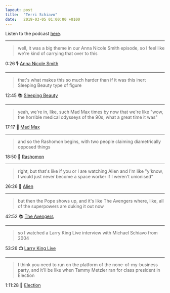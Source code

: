```yaml
---
layout: post
title:  "Terri Schiavo"
date:   2019-03-05 01:00:00 +0100
---
```

Listen to the podcast [here](https://podcasts.apple.com/us/podcast/terri-schiavo/id1380008439?i=1000465289953).

----

> well, it was a big theme in our Anna Nicole Smith episode, so I feel like we're kind of carrying that over to this

0:26 🎙️ [Anna Nicole Smith](/2019/02/20/anna-nicole-smith.html)

----

> that's what makes this so much harder than if it was this inert Sleeping Beauty type of figure

12:45 📚 [Sleeping Beauty](https://en.wikipedia.org/wiki/Sleeping_Beauty)

----

> yeah, we're in, like, such Mad Max times by now that we're like "wow, the horrible medical odysseys of the 90s, what a great time it was"

17:17 🎥 [Mad Max](https://en.wikipedia.org/wiki/Mad_Max)

----

> and so the Rashomon begins, with two people claiming diametrically opposed things

18:50 🎥 [Rashomon](https://en.wikipedia.org/wiki/Rashomon)

----

> right, but that's like if you or I are watching Alien and I'm like "y'know, I would just never become a space worker if I weren't unionised"

26:26 🎥 [Alien](https://en.wikipedia.org/wiki/Alien_(film))

----

> but then the Pope shows up, and it's like The Avengers where, like, all of the superpowers are duking it out now

42:52 📚 [The Avengers](https://en.wikipedia.org/wiki/The_Avengers_(comic_book))

----

> so I watched a Larry King Live interview with Michael Schiavo from 2004

53:26 📺 [Larry King Live](https://en.wikipedia.org/wiki/Larry_King_Live)

----

> I think you need to run on the platform of the none-of-my-business party, and it'll be like when Tammy Metzler ran for class president in Election

1:11:28 🎥 [Election](https://en.wikipedia.org/wiki/Election_(1999_film))
